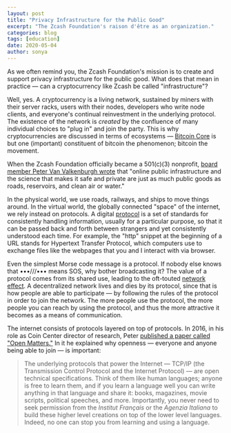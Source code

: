 ```yaml
---
layout: post
title: "Privacy Infrastructure for the Public Good"
excerpt: "The Zcash Foundation's raison d'être as an organization."
categories: blog
tags: [education]
date: 2020-05-04
author: sonya
---
```


As we often remind you, the Zcash Foundation's mission is to create and support privacy infrastructure for the public good. What does that mean in practice — can a cryptocurrency like Zcash be called "infrastructure"?

Well, yes. A cryptocurrency is a living network, sustained by miners with their server racks, users with their nodes, developers who write node clients, and everyone's continual reinvestment in the underlying protocol. The existence of the network is _created_ by the confluence of many individual choices to "plug in" and join the party. This is why cryptocurrencies are discussed in terms of ecosystems — [Bitcoin Core](https://github.com/bitcoin/bitcoin) is but one (important) constituent of bitcoin the phenomenon; bitcoin the movement.

When the Zcash Foundation officially became a 501(c)(3) nonprofit, [board member Peter Van Valkenburgh wrote](https://www.zfnd.org/blog/zcash-foundation-officially-nonprofit/) that "online public infrastructure and the science that makes it safe and private are just as much public goods as roads, reservoirs, and clean air or water."

In the physical world, we use roads, railways, and ships to move things around. In the virtual world, the globally connected "space" of the internet, we rely instead on protocols. A digital [protocol](https://www.merriam-webster.com/dictionary/protocol) is a set of standards for consistently handling information, usually for a particular purpose, so that it can be passed back and forth between strangers and yet consistently understood each time. For example, the "http" snippet at the beginning of a URL stands for Hypertext Transfer Protocol, which computers use to exchange files like the webpages that you and I interact with via browser.

Even the simplest Morse code message is a protocol. If nobody else knows that •••///••• means SOS, why bother broadcasting it? The value of a protocol comes from its shared use, leading to the oft-touted [network effect](https://en.wikipedia.org/wiki/Network_effect#Benefits). A decentralized network lives and dies by its protocol, since that is how people are able to participate — by following the rules of the protocol in order to join the network. The more people use the protocol, the more people you can reach by using the protocol, and thus the more attractive it becomes as a means of communication.

The internet consists of protocols layered on top of protocols. In 2016, in his role as Coin Center director of research, Peter [published a paper called "Open Matters."](https://coincenter.org/entry/open-matters) In it he explained why openness — everyone and anyone being able to join — is important:

> The underlying protocols that power the Internet — TCP/IP (the Transmission Control Protocol and the Internet Protocol) — are open technical specifications. Think of them like human languages; anyone is free to learn them, and if you learn a language well you can write anything in that language and share it: books, magazines, movie scripts, political speeches, and more. Importantly, you never need to seek permission from the _Institut Français_ or the _Agenzia Italiana_ to build these higher level creations on top of the lower level languages. Indeed, no one can stop you from learning and using a language.
